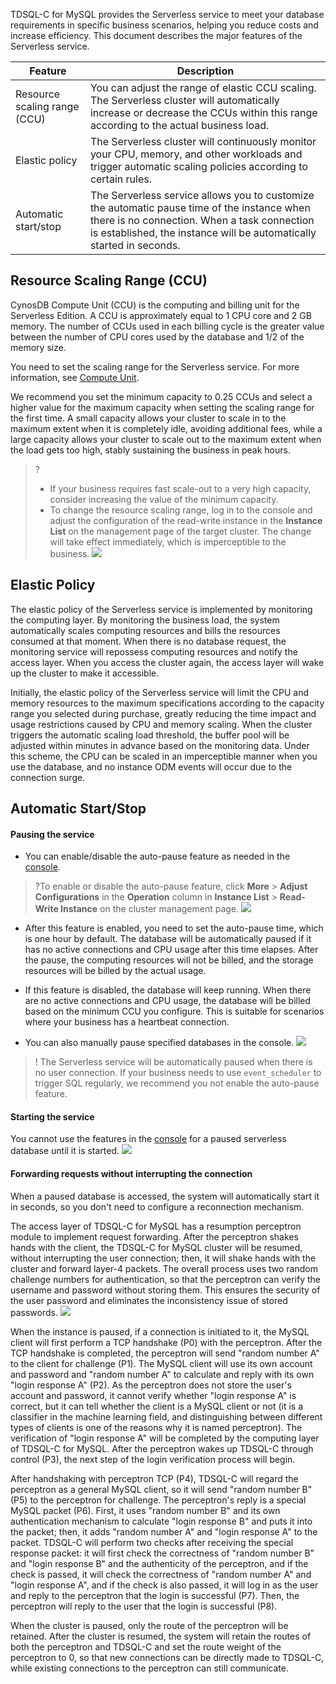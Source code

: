 TDSQL-C for MySQL provides the Serverless service to meet your database requirements in specific business scenarios, helping you reduce costs and increase efficiency. This document describes the major features of the Serverless service.

| Feature | Description | 
|---------|---------|
| Resource scaling range (CCU) | You can adjust the range of elastic CCU scaling. The Serverless cluster will automatically increase or decrease the CCUs within this range according to the actual business load. |
| Elastic policy | The Serverless cluster will continuously monitor your CPU, memory, and other workloads and trigger automatic scaling policies according to certain rules. |
| Automatic start/stop | The Serverless service allows you to customize the automatic pause time of the instance when there is no connection. When a task connection is established, the instance will be automatically started in seconds. |


## Resource Scaling Range (CCU)
CynosDB Compute Unit (CCU) is the computing and billing unit for the Serverless Edition. A CCU is approximately equal to 1 CPU core and 2 GB memory. The number of CCUs used in each billing cycle is the greater value between the number of CPU cores used by the database and 1/2 of the memory size.

You need to set the scaling range for the Serverless service. For more information, see [Compute Unit](https://www.tencentcloud.com/document/product/1098/51975).

We recommend you set the minimum capacity to 0.25 CCUs and select a higher value for the maximum capacity when setting the scaling range for the first time. A small capacity allows your cluster to scale in to the maximum extent when it is completely idle, avoiding additional fees, while a large capacity allows your cluster to scale out to the maximum extent when the load gets too high, stably sustaining the business in peak hours.
>?
>- If your business requires fast scale-out to a very high capacity, consider increasing the value of the minimum capacity.
>- To change the resource scaling range, log in to the console and adjust the configuration of the read-write instance in the **Instance List** on the management page of the target cluster. The change will take effect immediately, which is imperceptible to the business.
>![](https://staticintl.cloudcachetci.com/yehe/backend-news/zEZw646_21.png)

## Elastic Policy
The elastic policy of the Serverless service is implemented by monitoring the computing layer. By monitoring the business load, the system automatically scales computing resources and bills the resources consumed at that moment. When there is no database request, the monitoring service will repossess computing resources and notify the access layer. When you access the cluster again, the access layer will wake up the cluster to make it accessible.

Initially, the elastic policy of the Serverless service will limit the CPU and memory resources to the maximum specifications according to the capacity range you selected during purchase, greatly reducing the time impact and usage restrictions caused by CPU and memory scaling. When the cluster triggers the automatic scaling load threshold, the buffer pool will be adjusted within minutes in advance based on the monitoring data. Under this scheme, the CPU can be scaled in an imperceptible manner when you use the database, and no instance ODM events will occur due to the connection surge.

## Automatic Start/Stop
#### Pausing the service
- You can enable/disable the auto-pause feature as needed in the [console](https://console.cloud.tencent.com/cynosdb).
>?To enable or disable the auto-pause feature, click **More** > **Adjust Configurations** in the **Operation** column in **Instance List** > **Read-Write Instance** on the cluster management page.
>![](https://staticintl.cloudcachetci.com/yehe/backend-news/a3rN825_22.png)
 - After this feature is enabled, you need to set the auto-pause time, which is one hour by default. The database will be automatically paused if it has no active connections and CPU usage after this time elapses. After the pause, the computing resources will not be billed, and the storage resources will be billed by the actual usage.
 - If this feature is disabled, the database will keep running. When there are no active connections and CPU usage, the database will be billed based on the minimum CCU you configure. This is suitable for scenarios where your business has a heartbeat connection.

- You can also manually pause specified databases in the console.
![](https://staticintl.cloudcachetci.com/yehe/backend-news/Myjm741_23.png)
>! The Serverless service will be automatically paused when there is no user connection. If your business needs to use `event_scheduler` to trigger SQL regularly, we recommend you not enable the auto-pause feature.
>

#### Starting the service
You cannot use the features in the [console](https://console.cloud.tencent.com/cynosdb) for a paused serverless database until it is started.
![](https://staticintl.cloudcachetci.com/yehe/backend-news/hLQ3918_24.png)

#### Forwarding requests without interrupting the connection
When a paused database is accessed, the system will automatically start it in seconds, so you don't need to configure a reconnection mechanism.

The access layer of TDSQL-C for MySQL has a resumption perceptron module to implement request forwarding. After the perceptron shakes hands with the client, the TDSQL-C for MySQL cluster will be resumed, without interrupting the user connection; then, it will shake hands with the cluster and forward layer-4 packets.
The overall process uses two random challenge numbers for authentication, so that the perceptron can verify the username and password without storing them. This ensures the security of the user password and eliminates the inconsistency issue of stored passwords.
![](https://staticintl.cloudcachetci.com/yehe/backend-news/EPWN007_25.png)

When the instance is paused, if a connection is initiated to it, the MySQL client will first perform a TCP handshake (P0) with the perceptron. After the TCP handshake is completed, the perceptron will send "random number A" to the client for challenge (P1). The MySQL client will use its own account and password and "random number A" to calculate and reply with its own "login response A" (P2). As the perceptron does not store the user's account and password, it cannot verify whether "login response A" is correct, but it can tell whether the client is a MySQL client or not (it is a classifier in the machine learning field, and distinguishing between different types of clients is one of the reasons why it is named perceptron). The verification of "login response A" will be completed by the computing layer of TDSQL-C for MySQL. After the perceptron wakes up TDSQL-C through control (P3), the next step of the login verification process will begin.

After handshaking with perceptron TCP (P4), TDSQL-C will regard the perceptron as a general MySQL client, so it will send "random number B" (P5) to the perceptron for challenge. The perceptron's reply is a special MySQL packet (P6). First, it uses "random number B" and its own authentication mechanism to calculate "login response B" and puts it into the packet; then, it adds "random number A" and "login response A" to the packet. TDSQL-C will perform two checks after receiving the special response packet: it will first check the correctness of "random number B" and "login response B" and the authenticity of the perceptron, and if the check is passed, it will check the correctness of "random number A" and "login response A", and if the check is also passed, it will log in as the user and reply to the perceptron that the login is successful (P7). Then, the perceptron will reply to the user that the login is successful (P8).

When the cluster is paused, only the route of the perceptron will be retained. After the cluster is resumed, the system will retain the routes of both the perceptron and TDSQL-C and set the route weight of the perceptron to 0, so that new connections can be directly made to TDSQL-C, while existing connections to the perceptron can still communicate.
